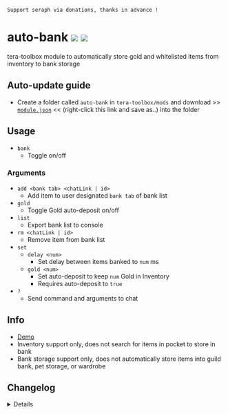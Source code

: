 ```
Support seraph via donations, thanks in advance !
```

# auto-bank [![](https://img.shields.io/badge/paypal-donate-333333.svg?colorA=0070BA&colorB=333333)](https://www.paypal.me/seraphinush) [![](https://img.shields.io/badge/patreon-pledge-333333.svg?colorA=F96854&colorB=333333)](https://www.patreon.com/seraphinush)
tera-toolbox module to automatically store gold and whitelisted items from inventory to bank storage

## Auto-update guide
- Create a folder called `auto-bank` in `tera-toolbox/mods` and download >> [`module.json`](https://raw.githubusercontent.com/seraphinush-gaming/auto-bank/master/module.json) << (right-click this link and save as..) into the folder

## Usage
- `bank`
  - Toggle on/off
### Arguments
- `add <bank tab> <chatLink | id>`
  - Add item to user designated `bank tab` of bank list
- `gold`
  - Toggle Gold auto-deposit on/off
- `list`
  - Export bank list to console
- `rm <chatLink | id>`
  - Remove item from bank list
- `set`
  - `delay <num>`
    - Set delay between items banked to `num` ms
  - `gold <num>`
    - Set auto-deposit to keep `num` Gold in Inventory
    - Requires auto-deposit to `true`
- `?`
  - Send command and arguments to chat

## Info
- [Demo](https://streamable.com/zs550j)
- Inventory support only, does not search for items in pocket to store in bank
- Bank storage support only, does not automatically store items into guild bank, pet storage, or wardrobe

## Changelog
<details>

    1.03
    - Changed `usage` option to `?` option
    1.02
    - Added `gold` option
    1.01
    - Added `usage` option
    1.00
    - Initial online commit

</details>